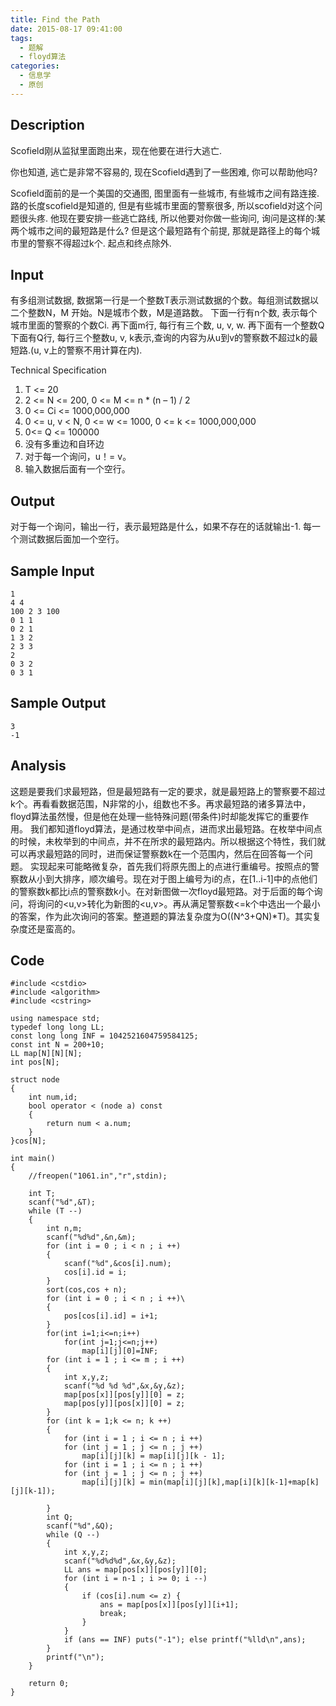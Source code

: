```yaml
---
title: Find the Path
date: 2015-08-17 09:41:00
tags:
  - 题解
  - floyd算法
categories:
  - 信息学
  - 原创
---
```

Description
--
Scofield刚从监狱里面跑出来，现在他要在进行大逃亡.

你也知道, 逃亡是非常不容易的, 现在Scofield遇到了一些困难, 你可以帮助他吗?

Scofield面前的是一个美国的交通图, 图里面有一些城市, 有些城市之间有路连接. 路的长度scofield是知道的, 但是有些城市里面的警察很多, 所以scofield对这个问题很头疼. 他现在要安排一些逃亡路线, 所以他要对你做一些询问, 询问是这样的:某两个城市之间的最短路是什么? 但是这个最短路有个前提, 那就是路径上的每个城市里的警察不得超过k个. 起点和终点除外.

Input
--
有多组测试数据, 数据第一行是一个整数T表示测试数据的个数。每组测试数据以二个整数N，M 开始。N是城市个数，M是道路数。
下面一行有n个数, 表示每个城市里面的警察的个数Ci.
再下面m行, 每行有三个数, u, v, w.
再下面有一个整数Q
下面有Q行, 每行三个整数u, v, k表示,查询的内容为从u到v的警察数不超过k的最短路.(u, v上的警察不用计算在内).

Technical Specification
1. T <= 20
2. 2 <= N <= 200, 0 <= M <= n * (n – 1) / 2
3. 0 <= Ci <= 1000,000,000
4. 0 <= u, v < N, 0 <= w <= 1000, 0 <= k <= 1000,000,000
5. 0<= Q <= 100000
6. 没有多重边和自环边
7. 对于每一个询问，u！= v。
8. 输入数据后面有一个空行。

Output
--
对于每一个询问，输出一行，表示最短路是什么，如果不存在的话就输出-1.
每一个测试数据后面加一个空行。

Sample Input
--
```
1
4 4
100 2 3 100
0 1 1
0 2 1
1 3 2
2 3 3
2
0 3 2
0 3 1
```
Sample Output 
--
```
3
-1
```
Analysis
--
这题是要我们求最短路，但是最短路有一定的要求，就是最短路上的警察要不超过k个。再看看数据范围，N非常的小，组数也不多。再求最短路的诸多算法中，floyd算法虽然慢，但是他在处理一些特殊问题(带条件)时却能发挥它的重要作用。
我们都知道floyd算法，是通过枚举中间点，进而求出最短路。在枚举中间点的时候，未枚举到的中间点，并不在所求的最短路内。所以根据这个特性，我们就可以再求最短路的同时，进而保证警察数k在一个范围内，然后在回答每一个问题。
实现起来可能略微复杂，首先我们将原先图上的点进行重编号。按照点的警察数从小到大排序，顺次编号。现在对于图上编号为i的点，在[1..i-1]中的点他们的警察数k都比i点的警察数k小。在对新图做一次floyd最短路。对于后面的每个询问，将询问的<u,v>转化为新图的<u,v>。再从满足警察数<=k个中选出一个最小的答案，作为此次询问的答案。整道题的算法复杂度为O((N^3+QN)*T)。其实复杂度还是蛮高的。

Code
--
```
#include <cstdio>
#include <algorithm>
#include <cstring>

using namespace std;
typedef long long LL;
const long long INF = 1042521604759584125;
const int N = 200+10;
LL map[N][N][N];
int pos[N];

struct node
{
	int num,id;
	bool operator < (node a) const
	{
		return num < a.num;
	}
}cos[N];

int main()
{
	//freopen("1061.in","r",stdin);
	
	int T;
	scanf("%d",&T);
	while (T --)
	{
		int n,m;
		scanf("%d%d",&n,&m);
		for (int i = 0 ; i < n ; i ++)
		{
			scanf("%d",&cos[i].num);
			cos[i].id = i;
		}
		sort(cos,cos + n);
		for (int i = 0 ; i < n ; i ++)\
		{
			pos[cos[i].id] = i+1;
		}
		for(int i=1;i<=n;i++)
			for(int j=1;j<=n;j++)
				map[i][j][0]=INF;
		for (int i = 1 ; i <= m ; i ++)
		{
			int x,y,z;
			scanf("%d %d %d",&x,&y,&z);
			map[pos[x]][pos[y]][0] = z;
			map[pos[y]][pos[x]][0] = z;
		}
		for (int k = 1;k <= n; k ++)
		{
			for (int i = 1 ; i <= n ; i ++)
			for (int j = 1 ; j <= n ; j ++)
				map[i][j][k] = map[i][j][k - 1];
			for (int i = 1 ; i <= n ; i ++)
			for (int j = 1 ; j <= n ; j ++)
				map[i][j][k] = min(map[i][j][k],map[i][k][k-1]+map[k][j][k-1]);
			
		}
		int Q;
		scanf("%d",&Q);
		while (Q --)
		{
			int x,y,z;
			scanf("%d%d%d",&x,&y,&z);
			LL ans = map[pos[x]][pos[y]][0];
			for (int i = n-1 ; i >= 0; i --)
			{
				if (cos[i].num <= z) {
					ans = map[pos[x]][pos[y]][i+1];
					break;
				}
			}
			if (ans == INF) puts("-1"); else printf("%lld\n",ans);
		}
		printf("\n");
	}
			
	return 0;
}
```
